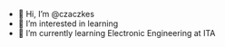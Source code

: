- 👋 Hi, I’m @czaczkes
- 👀 I’m interested in learning
- 🌱 I’m currently learning Electronic Engineering at ITA

<!---
czaczkes/czaczkes is a ✨ special ✨ repository because its `README.md` (this file) appears on your GitHub profile.
You can click the Preview link to take a look at your changes.
--->
